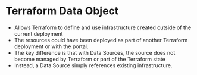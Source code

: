 # Terraform Data Object
- Allows Terraform to define and use infrastructure created outside of the current deployment
- The resources could have been deployed as part of another Terraform deployment or with the portal.
- The key difference is that with Data Sources, the source does not become managed by Terraform or part of the Terraform state
- Instead, a Data Source simply references existing infrastructure.
